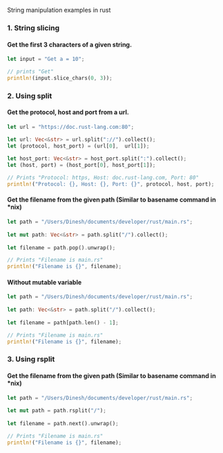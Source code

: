 String manipulation examples in rust

### 1. String slicing

#### Get the first 3 characters of a given string.

```rust
let input = "Get a = 10";

// prints "Get"
println!(input.slice_chars(0, 3));
```

### 2. Using split

#### Get the protocol, host and port from a url.

```rust
let url = "https://doc.rust-lang.com:80";

let url: Vec<&str> = url.split("://").collect();
let (protocol, host_port) = (url[0],  url[1]);
    
let host_port: Vec<&str> = host_port.split(":").collect();
let (host, port) = (host_port[0], host_port[1]);

// Prints "Protocol: https, Host: doc.rust-lang.com, Port: 80"
println!("Protocol: {}, Host: {}, Port: {}", protocol, host, port);
```

#### Get the filename from the given path (Similar to basename command in *nix)

```rust
let path = "/Users/Dinesh/documents/developer/rust/main.rs";
    
let mut path: Vec<&str> = path.split("/").collect();
    
let filename = path.pop().unwrap();

// Prints "Filename is main.rs"
println!("Filename is {}", filename);
```

#### Without mutable variable

```rust
let path = "/Users/Dinesh/documents/developer/rust/main.rs";
    
let path: Vec<&str> = path.split("/").collect();
    
let filename = path[path.len() - 1];

// Prints "Filename is main.rs"
println!("Filename is {}", filename);
```

### 3. Using rsplit

#### Get the filename from the given path (Similar to basename command in *nix)

```rust
let path = "/Users/Dinesh/documents/developer/rust/main.rs";
    
let mut path = path.rsplit("/");
    
let filename = path.next().unwrap();

// Prints "Filename is main.rs"
println!("Filename is {}", filename);
```
